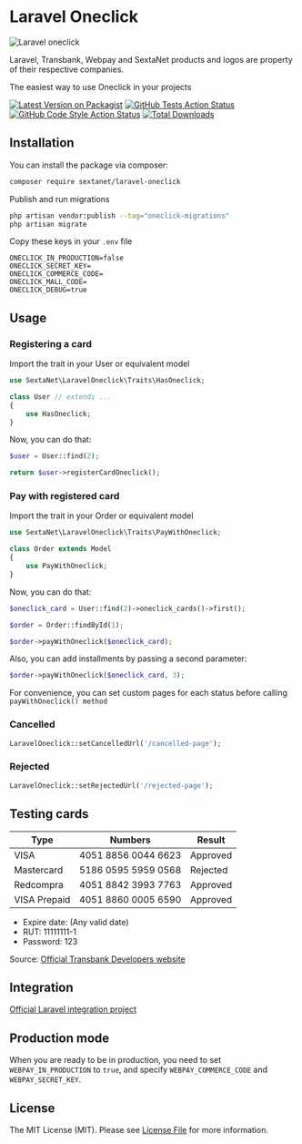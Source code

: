 # Laravel Oneclick

![Laravel oneclick](https://sextanet.sfo2.cdn.digitaloceanspaces.com/packages/laravel-oneclick/logo.webp)

Laravel, Transbank, Webpay and SextaNet products and logos are property of their respective companies.

The easiest way to use Oneclick in your projects

[![Latest Version on Packagist](https://img.shields.io/packagist/v/sextanet/laravel-oneclick.svg?style=flat-square)](https://packagist.org/packages/sextanet/laravel-oneclick)
[![GitHub Tests Action Status](https://img.shields.io/github/actions/workflow/status/sextanet/laravel-oneclick/run-tests.yml?branch=main&label=tests&style=flat-square)](https://github.com/sextanet/laravel-oneclick/actions?query=workflow%3Arun-tests+branch%3Amain)
[![GitHub Code Style Action Status](https://img.shields.io/github/actions/workflow/status/sextanet/laravel-oneclick/fix-php-code-style-issues.yml?branch=main&label=code%20style&style=flat-square)](https://github.com/sextanet/laravel-oneclick/actions?query=workflow%3A"Fix+PHP+code+style+issues"+branch%3Amain)
[![Total Downloads](https://img.shields.io/packagist/dt/sextanet/laravel-oneclick.svg?style=flat-square)](https://packagist.org/packages/sextanet/laravel-oneclick)

## Installation

You can install the package via composer:

```bash
composer require sextanet/laravel-oneclick
```

Publish and run migrations

```bash
php artisan vendor:publish --tag="oneclick-migrations"
php artisan migrate
```

Copy these keys in your `.env` file

```dotenv
ONECLICK_IN_PRODUCTION=false
ONECLICK_SECRET_KEY=
ONECLICK_COMMERCE_CODE=
ONECLICK_MALL_CODE=
ONECLICK_DEBUG=true
```

## Usage

### Registering a card

Import the trait in your User or equivalent model

```php
use SextaNet\LaravelOneclick\Traits\HasOneclick;

class User // extends ...
{
    use HasOneclick;
}
```

Now, you can do that:

```php
$user = User::find(2);

return $user->registerCardOneclick();
```

### Pay with registered card

Import the trait in your Order or equivalent model

```php
use SextaNet\LaravelOneclick\Traits\PayWithOneclick;

class Order extends Model
{
    use PayWithOneclick;
}
```

Now, you can do that:

```php
$oneclick_card = User::find(2)->oneclick_cards()->first();

$order = Order::findById(1);

$order->payWithOneclick($oneclick_card);
```

Also, you can add installments by passing a second parameter:

```php
$order->payWithOneclick($oneclick_card, 3);
```

For convenience, you can set custom pages for each status before calling `payWithOneclick() method`

### Cancelled

```php
LaravelOneclick::setCancelledUrl('/cancelled-page');
```

### Rejected

```php
LaravelOneclick::setRejectedUrl('/rejected-page');
```

## Testing cards

|Type        |Numbers            |Result  |
|------------|-------------------|--------|
|VISA        |4051 8856 0044 6623|Approved|
|Mastercard  |5186 0595 5959 0568|Rejected|
|Redcompra   |4051 8842 3993 7763|Approved|
|VISA Prepaid|4051 8860 0005 6590|Approved|

- Expire date: (Any valid date)
- RUT: 11111111-1
- Password: 123

Source: [Official Transbank Developers website](https://www.transbankdevelopers.cl/documentacion/como_empezar#tarjetas-de-prueba)

## Integration

[Official Laravel integration project](https://github.com/sextanet/laravel-oneclick-integration)

## Production mode

When you are ready to be in production, you need to set `WEBPAY_IN_PRODUCTION` to `true`, and specify `WEBPAY_COMMERCE_CODE` and `WEBPAY_SECRET_KEY`.

## License

The MIT License (MIT). Please see [License File](LICENSE.md) for more information.
